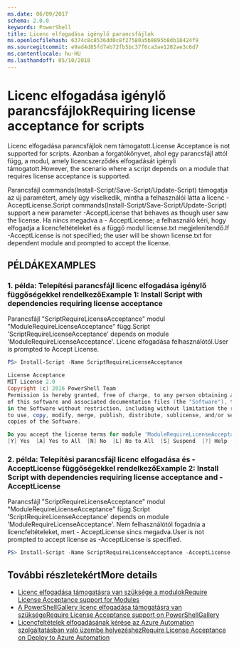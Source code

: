 ```yaml
---
ms.date: 06/09/2017
schema: 2.0.0
keywords: PowerShell
title: Licenc elfogadása igénylő parancsfájlok
ms.openlocfilehash: 6374c8c8536dd0c8f27580a5b8895b8db18424f9
ms.sourcegitcommit: e9ad4d85fd7eb72fb5bc37f6ca3ae1282ae3c6d7
ms.contentlocale: hu-HU
ms.lasthandoff: 05/10/2018
---
```

# <a name="requiring-license-acceptance-for-scripts"></a><span data-ttu-id="c2eb1-103">Licenc elfogadása igénylő parancsfájlok</span><span class="sxs-lookup"><span data-stu-id="c2eb1-103">Requiring license acceptance for scripts</span></span>

<span data-ttu-id="c2eb1-104">Licenc elfogadása parancsfájlok nem támogatott.</span><span class="sxs-lookup"><span data-stu-id="c2eb1-104">License Acceptance is not supported for scripts.</span></span> <span data-ttu-id="c2eb1-105">Azonban a forgatókönyvet, ahol egy parancsfájl attól függ, a modul, amely licencszerződés elfogadását igényli támogatott.</span><span class="sxs-lookup"><span data-stu-id="c2eb1-105">However, the scenario where a script depends on a module that requires license acceptance is supported.</span></span>

<span data-ttu-id="c2eb1-106">Parancsfájl commands(Install-Script/Save-Script/Update-Script) támogatja az új paramétert, amely úgy viselkedik, mintha a felhasználói látta a licenc - AcceptLicense.</span><span class="sxs-lookup"><span data-stu-id="c2eb1-106">Script commands(Install-Script/Save-Script/Update-Script) support a new parameter -AcceptLicense that behaves as though user saw the license.</span></span> <span data-ttu-id="c2eb1-107">Ha nincs megadva a - AcceptLicense; a felhasználó kéri, hogy elfogadja a licencfeltételeket és a függő modul license.txt megjelenítendő.</span><span class="sxs-lookup"><span data-stu-id="c2eb1-107">If -AcceptLicense is not specified; the user will be shown license.txt for dependent module and prompted to accept the license.</span></span>

## <a name="examples"></a><span data-ttu-id="c2eb1-108">PÉLDÁK</span><span class="sxs-lookup"><span data-stu-id="c2eb1-108">EXAMPLES</span></span>

### <a name="example-1-install-script-with-dependencies-requiring-license-acceptance"></a><span data-ttu-id="c2eb1-109">1. példa: Telepítési parancsfájl licenc elfogadása igénylő függőségekkel rendelkező</span><span class="sxs-lookup"><span data-stu-id="c2eb1-109">Example 1: Install Script with dependencies requiring license acceptance</span></span>

<span data-ttu-id="c2eb1-110">Parancsfájl "ScriptRequireLicenseAcceptance" modul "ModuleRequireLicenseAcceptance" függ.</span><span class="sxs-lookup"><span data-stu-id="c2eb1-110">Script 'ScriptRequireLicenseAcceptance' depends on module 'ModuleRequireLicenseAcceptance'.</span></span> <span data-ttu-id="c2eb1-111">Licenc elfogadása felhasználótól.</span><span class="sxs-lookup"><span data-stu-id="c2eb1-111">User is prompted to Accept License.</span></span>

```PowerShell
PS> Install-Script -Name ScriptRequireLicenseAcceptance

License Acceptance
MIT License 2.0
Copyright (c) 2016 PowerShell Team
Permission is hereby granted, free of charge, to any person obtaining a copy
of this software and associated documentation files (the "Software"), to deal
in the Software without restriction, including without limitation the rights
to use, copy, modify, merge, publish, distribute, sublicense, and/or sell
copies of the Software.

Do you accept the license terms for module 'ModuleRequireLicenseAcceptance'.
[Y] Yes  [A] Yes to All  [N] No  [L] No to All  [S] Suspend  [?] Help (default is "N"):
```

### <a name="example-2-install-script-with-dependencies-requiring-license-acceptance-and--acceptlicense"></a><span data-ttu-id="c2eb1-112">2. példa: Telepítési parancsfájl licenc elfogadása és - AcceptLicense függőségekkel rendelkező</span><span class="sxs-lookup"><span data-stu-id="c2eb1-112">Example 2: Install Script with dependencies requiring license acceptance and -AcceptLicense</span></span>

<span data-ttu-id="c2eb1-113">Parancsfájl "ScriptRequireLicenseAcceptance" modul "ModuleRequireLicenseAcceptance" függ.</span><span class="sxs-lookup"><span data-stu-id="c2eb1-113">Script 'ScriptRequireLicenseAcceptance' depends on module 'ModuleRequireLicenseAcceptance'.</span></span> <span data-ttu-id="c2eb1-114">Nem felhasználótól fogadnia a licencfeltételeket, mert - AcceptLicense sincs megadva.</span><span class="sxs-lookup"><span data-stu-id="c2eb1-114">User is not prompted to accept license as -AcceptLicense is specified.</span></span>

```PowerShell
PS> Install-Script -Name ScriptRequireLicenseAcceptance -AcceptLicense
```

## <a name="more-details"></a><span data-ttu-id="c2eb1-115">További részletekért</span><span class="sxs-lookup"><span data-stu-id="c2eb1-115">More details</span></span>

- [<span data-ttu-id="c2eb1-116">Licenc elfogadása támogatásra van szüksége a modulok</span><span class="sxs-lookup"><span data-stu-id="c2eb1-116">Require License Acceptance support for Modules</span></span>](module-license-acceptance.md)
- [<span data-ttu-id="c2eb1-117">A PowerShellGallery licenc elfogadása támogatásra van szüksége</span><span class="sxs-lookup"><span data-stu-id="c2eb1-117">Require License Acceptance support on PowerShellGallery</span></span>](../how-to/working-with-items/items-that-require-license-acceptance.md)
- [<span data-ttu-id="c2eb1-118">Licencfeltételek elfogadásának kérése az Azure Automation szolgáltatásban való üzembe helyezéshez</span><span class="sxs-lookup"><span data-stu-id="c2eb1-118">Require License Acceptance on Deploy to Azure Automation</span></span>](../how-to/working-with-items/deploy-to-azure-automation.md)